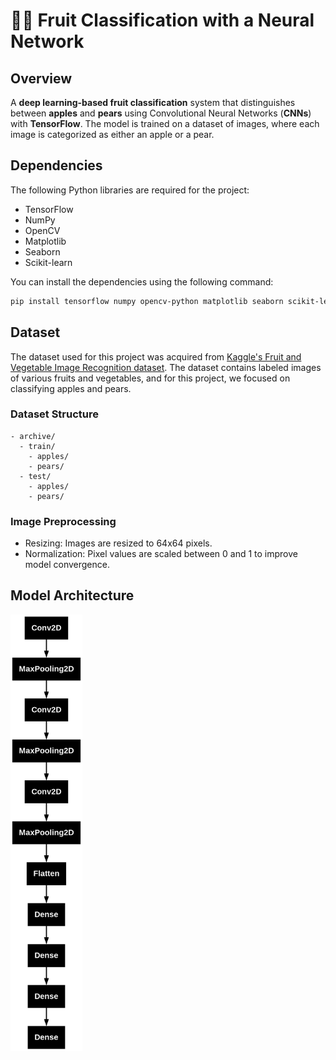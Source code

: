 # 🍏🍐 Fruit Classification with a Neural Network

## Overview

A **deep learning-based fruit classification** system that distinguishes between **apples** and **pears** using Convolutional Neural Networks (**CNNs**) with **TensorFlow**. The model is trained on a dataset of images, where each image is categorized as either an apple or a pear.

## Dependencies

The following Python libraries are required for the project:

- TensorFlow
- NumPy
- OpenCV
- Matplotlib
- Seaborn
- Scikit-learn

You can install the dependencies using the following command:

```bash
pip install tensorflow numpy opencv-python matplotlib seaborn scikit-learn
```

## Dataset

The dataset used for this project was acquired from [Kaggle's Fruit and Vegetable Image Recognition dataset](https://www.kaggle.com/datasets/kritikseth/fruit-and-vegetable-image-recognition). The dataset contains labeled images of various fruits and vegetables, and for this project, we focused on classifying apples and pears.

### Dataset Structure

```
- archive/
  - train/
    - apples/
    - pears/
  - test/
    - apples/
    - pears/
```

### Image Preprocessing

- Resizing: Images are resized to 64x64 pixels.
- Normalization: Pixel values are scaled between 0 and 1 to improve model convergence.

## Model Architecture

<img src="network_architecture.png" alt="Network Architecture" style="width: 12vw; height: auto;">